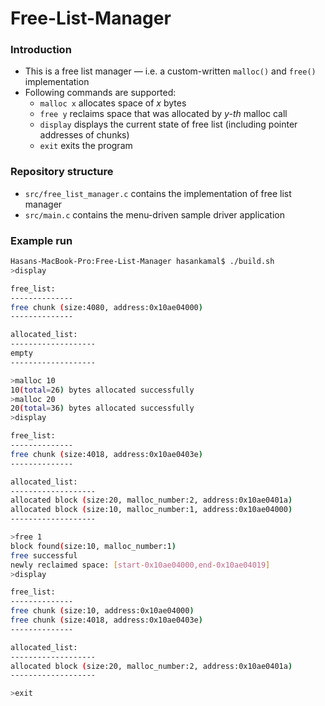# Free-List-Manager

### Introduction
- This is a free list manager — i.e. a custom-written `malloc()` and `free()` implementation
- Following commands are supported:
    - `malloc x` allocates space of _x_ bytes
    - `free y` reclaims space that was allocated by _y-th_ malloc call
    - `display` displays the current state of free list (including pointer addresses of chunks)
    - `exit` exits the program
    
### Repository structure
- `src/free_list_manager.c` contains the implementation of free list manager
- `src/main.c` contains the menu-driven sample driver application

### Example run
```bash
Hasans-MacBook-Pro:Free-List-Manager hasankamal$ ./build.sh 
>display

free_list:
--------------
free chunk (size:4080, address:0x10ae04000)
--------------

allocated_list:
-------------------
empty
-------------------

>malloc 10
10(total=26) bytes allocated successfully
>malloc 20
20(total=36) bytes allocated successfully
>display

free_list:
--------------
free chunk (size:4018, address:0x10ae0403e)
--------------

allocated_list:
-------------------
allocated block (size:20, malloc_number:2, address:0x10ae0401a)
allocated block (size:10, malloc_number:1, address:0x10ae04000)
-------------------

>free 1
block found(size:10, malloc_number:1)
free successful
newly reclaimed space: [start-0x10ae04000,end-0x10ae04019]
>display

free_list:
--------------
free chunk (size:10, address:0x10ae04000)
free chunk (size:4018, address:0x10ae0403e)
--------------

allocated_list:
-------------------
allocated block (size:20, malloc_number:2, address:0x10ae0401a)
-------------------

>exit

```
